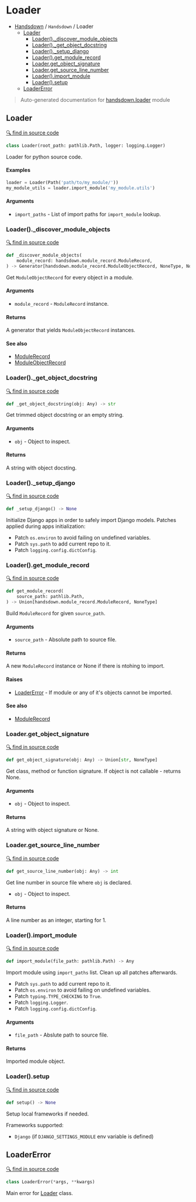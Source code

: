 # Loader

- [Handsdown](./README.md) / `Handsdown` / Loader
  - [Loader](#loader)
    - [Loader()._discover_module_objects](#loader_discover_module_objects)
    - [Loader()._get_object_docstring](#loader_get_object_docstring)
    - [Loader()._setup_django](#loader_setup_django)
    - [Loader().get_module_record](#loaderget_module_record)
    - [Loader.get_object_signature](#loaderget_object_signature)
    - [Loader.get_source_line_number](#loaderget_source_line_number)
    - [Loader().import_module](#loaderimport_module)
    - [Loader().setup](#loadersetup)
  - [LoaderError](#loadererror)

> Auto-generated documentation for [handsdown.loader](../handsdown/loader.py) module

## Loader

[🔍 find in source code](../handsdown/loader.py#L24)

```python
class Loader(root_path: pathlib.Path, logger: logging.Logger)
```

Loader for python source code.

#### Examples

```python
loader = Loader(Path('path/to/my_module/'))
my_module_utils = loader.import_module('my_module.utils')
```

#### Arguments

- `import_paths` - List of import paths for `import_module` lookup.

### Loader()._discover_module_objects

[🔍 find in source code](../handsdown/loader.py#L303)

```python
def _discover_module_objects(
    module_record: handsdown.module_record.ModuleRecord,
) -> Generator[handsdown.module_record.ModuleObjectRecord, NoneType, NoneType]
```

Get `ModuleObjectRecord` for every object in a module.

#### Arguments

- `module_record` - `ModuleRecord` instance.

#### Returns

A generator that yields `ModuleObjectRecord` instances.

#### See also

- [ModuleRecord](./handsdown_module_record.md#modulerecord)
- [ModuleObjectRecord](./handsdown_module_record.md#moduleobjectrecord)

### Loader()._get_object_docstring

[🔍 find in source code](../handsdown/loader.py#L195)

```python
def _get_object_docstring(obj: Any) -> str
```

Get trimmed object docstring or an empty string.

#### Arguments

- `obj` - Object to inspect.

#### Returns

A string with object docsting.

### Loader()._setup_django

[🔍 find in source code](../handsdown/loader.py#L153)

```python
def _setup_django() -> None
```

Initialize Django apps in order to safely import Django models.
Patches applied during apps initialization:

- Patch `os.environ` to avoid failing on undefined variables.
- Patch `sys.path` to add current repo to it.
- Patch `logging.config.dictConfig`.

### Loader().get_module_record

[🔍 find in source code](../handsdown/loader.py#L83)

```python
def get_module_record(
    source_path: pathlib.Path,
) -> Union[handsdown.module_record.ModuleRecord, NoneType]
```

Build `ModuleRecord` for given `source_path`.

#### Arguments

- `source_path` - Absolute path to source file.

#### Returns

A new `ModuleRecord` instance or None if there is ntohing to import.

#### Raises

- [LoaderError](#loadererror) - If module or any of it's objects cannot be imported.

#### See also

- [ModuleRecord](./handsdown_module_record.md#modulerecord)

### Loader.get_object_signature

[🔍 find in source code](../handsdown/loader.py#L178)

```python
def get_object_signature(obj: Any) -> Union[str, NoneType]
```

Get class, method or function signature. If object is not callable -
returns None.

#### Arguments

- `obj` - Object to inspect.

#### Returns

A string with object signature or None.

### Loader.get_source_line_number

[🔍 find in source code](../handsdown/loader.py#L377)

```python
def get_source_line_number(obj: Any) -> int
```

Get line number in source file where `obj` is declared.

- `obj` - Object to inspect.

#### Returns

A line number as an integer, starting for 1.

### Loader().import_module

[🔍 find in source code](../handsdown/loader.py#L236)

```python
def import_module(file_path: pathlib.Path) -> Any
```

Import module using `import_paths` list. Clean up all patches afterwards.

- Patch `sys.path` to add current repo to it.
- Patch `os.environ` to avoid failing on undefined variables.
- Patch `typing.TYPE_CHECKING` to `True`.
- Patch `logging.Logger`.
- Patch `logging.config.dictConfig`.

#### Arguments

- `file_path` - Abslute path to source file.

#### Returns

Imported module object.

### Loader().setup

[🔍 find in source code](../handsdown/loader.py#L54)

```python
def setup() -> None
```

Setup local frameworks if needed.

Frameworks supported:
- `Django` (if `DJANGO_SETTINGS_MODULE` env variable is defined)

## LoaderError

[🔍 find in source code](../handsdown/loader.py#L18)

```python
class LoaderError(*args, **kwargs)
```

Main error for [Loader](#loader) class.
